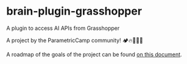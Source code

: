 # brain-plugin-grasshopper
A plugin to access AI APIs from Grasshopper

A project by the ParametricCamp community! 🏕🔥👨‍🤝‍👨

A roadmap of the goals of the project can be found [on this document](./BRAIN_PLUGIN_NOTES.md).